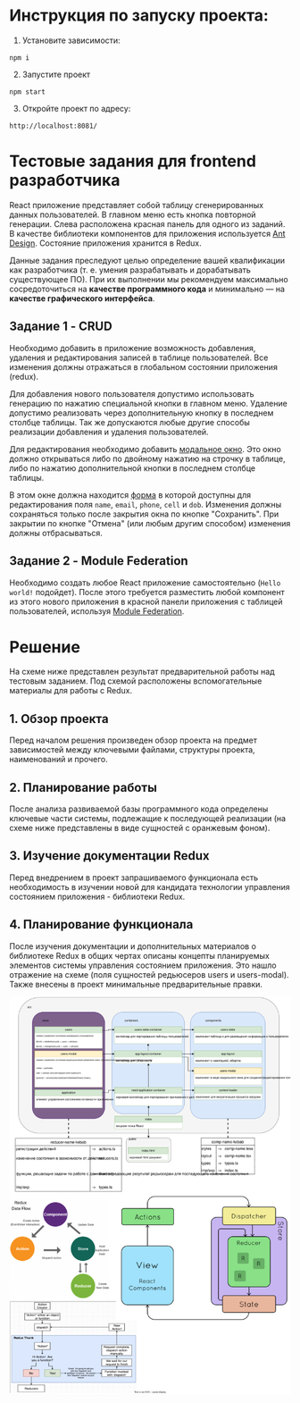 # Инструкция по запуску проекта:

1. Установите зависимости:

```
npm i
```

2. Запустите проект

```
npm start
```

3. Откройте проект по адресу:

```
http://localhost:8081/
```


# Тестовые задания для frontend разработчика

React приложение представляет собой таблицу сгенерированных данных пользователей. В главном меню есть кнопка повторной генерации. Слева расположена красная панель для одного из заданий. В качестве библиотеки компонентов для приложения используется [Ant Design](https://ant.design/components/overview/). Состояние приложения хранится в Redux.

Данные задания преследуют целью определение вашей квалификации как разработчика (т. е. умения разрабатывать и дорабатывать существующее ПО). При их выполнении мы рекомендуем максимально сосредоточиться на **качестве программного кода** и минимально — на **качестве графического интерфейса**.

## Задание 1 - CRUD

Необходимо добавить в приложение возможность добавления, удаления и редактирования записей в таблице пользователей. Все изменения должны отражаться в глобальном состоянии приложения (redux).

Для добавления нового пользователя допустимо использовать генерацию по нажатию специальной кнопки в главном меню. Удаление допустимо реализовать через дополнительную кнопку в последнем столбце таблицы. Так же допускаются любые другие способы реализации добавления и удаления пользователей.

Для редактирования необходимо добавить [модальное окно](https://ant.design/components/modal/). Это окно должно открываться либо по двойному нажатию на строчку в таблице, либо по нажатию дополнительной кнопки в последнем столбце таблицы.

В этом окне должна находится [форма](https://ant.design/components/form/) в которой доступны для редактирования поля `name`, `email`, `phone`, `cell` и `dob`. Изменения должны сохраняться только после закрытия окна по кнопке "Сохранить". При закрытии по кнопке "Отмена" (или любым другим способом) изменения должны отбрасываться.

## Задание 2 - Module Federation

Необходимо создать любое React приложение самостоятельно (`Hello world!` подойдет). После этого требуется разместить любой компонент из этого нового приложения в красной панели приложения с таблицей пользователей, используя [Module Federation](https://webpack.js.org/concepts/module-federation/).




# Решение

На схеме ниже представлен результат предварительной работы над тестовым заданием.
Под схемой расположены вспомогательные материалы для работы с Redux.

## 1. Обзор проекта

Перед началом решения произведен обзор проекта на предмет зависимостей между ключевыми файлами, структуры проекта, наименований и прочего.

## 2. Планирование работы

После анализа развиваемой базы программного кода определены ключевые части системы, подлежащие к последующей реализации (на схеме ниже представлены в виде сущностей с оранжевым фоном).

## 3. Изучение документации Redux

Перед внедрением в проект запрашиваемого функционала есть необходимость в изучении новой для кандидата технологии управления состоянием приложения - библиотеки Redux.

## 4. Планирование функционала

После изучения документации и дополнительных материалов о библиотеке Redux в общих чертах описаны концепты планируемых элементов системы управления состоянием приложения. Это нашло отражение на схеме (поля сущностей редьюсеров users и users-modal). Также внесены в проект минимальные предварительные правки.



<img src="./user-table.drawio.svg">